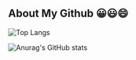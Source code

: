 ## About My Github 😀😃😄

![Top Langs](https://github-readme-stats.vercel.app/api/top-langs/?username=HalseySpicy&layout=compact)

![Anurag's GitHub stats](https://github-readme-stats.vercel.app/api?username=HalseySpicy&show_icons=true&theme=github_dark)
